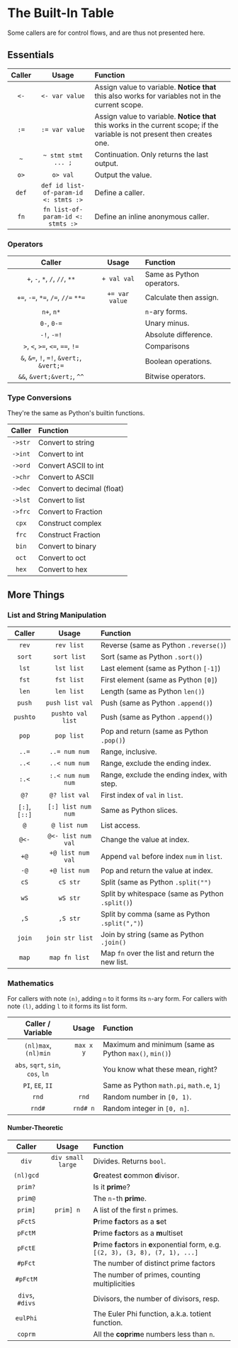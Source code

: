 # The Built-In Table

Some callers are for control flows, and are thus not presented here.

## Essentials

| Caller |                 Usage                 | Function                                                                                                                    |
|:------:|:-------------------------------------:|:----------------------------------------------------------------------------------------------------------------------------|
|  `<-`  |            `<- var value`             | Assign value to variable. **Notice that** this also works for variables not in the current scope.                           |
|  `:=`  |            `:= var value`             | Assign value to variable. **Notice that** this works in the current scope; if the variable is not present then creates one. |
|  `~`   |          `~ stmt stmt ... ;`          | Continuation. Only returns the last output.                                                                                 |
|  `o>`  |               `o> val`                | Output the value.                                                                                                           |
| `def`  | `def id list-of-param-id <: stmts :>` | Define a caller.                                                                                                            |
|  `fn`  |   `fn list-of-param-id <: stmts :>`   | Define an inline anonymous caller.                                                                                          |

### Operators

|                  Caller                   |     Usage      | Function                  |
|:-----------------------------------------:|:--------------:|:--------------------------|
|      `+`, `-`, `*`, `/`, `//`, `**`       |  `+ val val`   | Same as Python operators. |
|    `+=`, `-=`, `*=`, `/=`, `//=` `**=`    | `+= var value` | Calculate then assign.    |
|                `n+`, `n*`                 |                | `n`-ary forms.            |
|                `0-`, `0-=`                |                | Unary minus.              |
|                `-!`, `-=!`                |                | Absolute difference.      |
|     `>`, `<`, `>=`, `<=`, `==`, `!=`      |                | Comparisons               |
| `&`, `&=`, `!`, `=!`, `&vert;`, `&vert;=` |                | Boolean operations.       |
|        `&&`, `&vert;&vert;`, `^^`         |                | Bitwise operators.        |

### Type Conversions

They're the same as Python's builtin functions.

| Caller  | Function                   |
|:-------:|:---------------------------|
| `->str` | Convert to string          |
| `->int` | Convert to int             |
| `->ord` | Convert ASCII to int       |
| `->chr` | Convert to ASCII           |
| `->dec` | Convert to decimal (float) |
| `->lst` | Convert to list            |
| `->frc` | Convert to Fraction        |
|  `cpx`  | Construct complex          |
|  `frc`  | Construct Fraction         |
|  `bin`  | Convert to binary          |
|  `oct`  | Convert to oct             |
|  `hex`  | Convert to hex             |

## More Things

### List and String Manipulation

|    Caller     |       Usage        | Function                                        |
|:-------------:|:------------------:|:------------------------------------------------|
|     `rev`     |     `rev list`     | Reverse (same as Python `.reverse()`)           |
|    `sort`     |    `sort list`     | Sort (same as Python `.sort()`)                 |
|     `lst`     |     `lst list`     | Last element (same as Python `[-1]`)            |
|     `fst`     |     `fst list`     | First element (same as Python `[0]`)            |
|     `len`     |     `len list`     | Length (same as Python `len()`)                 |
|    `push`     |  `push list val`   | Push (same as Python `.append()`)               |
|   `pushto`    | `pushto val list`  | Push (same as Python `.append()`)               |
|     `pop`     |     `pop list`     | Pop and return (same as Python `.pop()`)        |
|     `..=`     |   `..= num num`    | Range, inclusive.                               |
|     `..<`     |   `..< num num`    | Range, exclude the ending index.                |
|     `:.<`     | `:.< num num num`  | Range, exclude the ending index, with step.     |
|     `@?`      |   `@? list val`    | First index of `val` in `list`.                 |
| `[:]`, `[::]` | `[:] list num num` | Same as Python slices.                          |
|      `@`      |    `@ list num`    | List access.                                    |
|     `@<-`     | `@<- list num val` | Change the value at index.                      |
|     `+@`      | `+@ list num val`  | Append `val` before index `num` in `list`.      |
|     `-@`      |   `+@ list num`    | Pop and return the value at index.              |
|     `cS`      |      `cS str`      | Split (same as Python `.split("")`              |
|     `wS`      |      `wS str`      | Split by whitespace (same as Python `.split()`) |
|     `,S`      |      `,S str`      | Split by comma (same as Python `.split(",")`)   |
|    `join`     |  `join str list`   | Join by string (same as Python `.join()`        |
|     `map`     |   `map fn list`    | Map `fn` over the list and return the new list. |

### Mathematics

For callers with note `(n)`, adding `n` to it forms its `n`-ary form.
For callers with note `(l)`, adding `l` to it forms its list form.

|         Caller / Variable         |   Usage   | Function                                              |
|:---------------------------------:|:---------:|:------------------------------------------------------|
|       `(nl)max`, `(nl)min`        | `max x y` | Maximum and minimum (same as Python `max()`, `min()`) |
| `abs`, `sqrt`, `sin`, `cos`, `ln` |           | You know what these mean, right?                      |
|         `PI`, `EE`, `II`          |           | Same as Python `math.pi`, `math.e`, `1j`              |
|               `rnd`               |   `rnd`   | Random number in `[0, 1)`.                            |
|              `rnd#`               | `rnd# n`  | Random integer in `[0, n]`.                           |

#### Number-Theoretic

|     Caller      |       Usage       | Function                                                                                |
|:---------------:|:-----------------:|:----------------------------------------------------------------------------------------|
|      `div`      | `div small large` | Divides. Returns `bool`.                                                                |
|    `(nl)gcd`    |                   | **G**reatest **c**ommon **d**ivisor.                                                    |
|     `prim?`     |                   | Is it **prim**e?                                                                        |
|     `prim@`     |                   | The `n`-th **prim**e.                                                                   |
|     `prim]`     |     `prim] n`     | A list of the first `n` primes.                                                         |
|     `pFctS`     |                   | **P**rime **f**a**ct**ors as a **s**et                                                  |
|     `pFctM`     |                   | **P**rime **f**a**ct**ors as a **m**ultiset                                             |
|     `pFctE`     |                   | **P**rime **f**a**ct**ors in **e**xponential form, e.g. `[(2, 3), (3, 8), (7, 1), ...]` |
|     `#pFct`     |                   | The number of distinct prime factors                                                    |
|    `#pFctM`     |                   | The number of primes, counting multiplicities                                           |
| `divs`, `#divs` |                   | Divisors, the number of divisors, resp.                                                 |
|    `eulPhi`     |                   | The Euler Phi function, a.k.a. totient function.                                        |
|     `coprm`     |                   | All the **copr**i**m**e numbers less than `n`.                                          |

